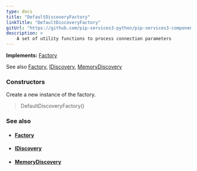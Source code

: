 ```yaml
---
type: docs
title: "DefaultDiscoveryFactory"
linkTitle: "DefaultDiscoveryFactory"
gitUrl: "https://github.com/pip-services3-python/pip-services3-components-python"
description: >
    A set of utility functions to process connection parameters
---
```


**Implements:** [Factory](../../build/factory)

See also [Factory](../../build/factory), [IDiscovery](../idiscovery), [MemoryDiscovery](../memory_discovery)

### Constructors
Create a new instance of the factory.

> DefaultDiscoveryFactory()


### See also
- #### [Factory](../../build/factory)
- #### [IDiscovery](../idiscovery)
- #### [MemoryDiscovery](../memory_discovery)
